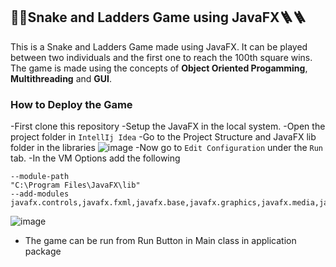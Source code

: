 ## 🐍🐍Snake and Ladders Game using JavaFX🪜🪜
This is a Snake and Ladders Game made using JavaFX. It can be played between two individuals and the first one to reach the 100th square wins.
The game is made using the concepts of **Object Oriented Progamming**, **Multithreading** and **GUI**.

### How to Deploy the Game ###
-First clone this repository
-Setup the JavaFX in the local system.
-Open the project folder in `IntellIj Idea`
-Go to the Project Structure and JavaFX lib folder in the libraries
![image](https://user-images.githubusercontent.com/76804249/189909359-4002db5a-77b4-4573-9e7e-3cb9047397e3.png)
-Now go to `Edit Configuration` under the `Run` tab.
-In the VM Options add the following
```
--module-path
"C:\Program Files\JavaFX\lib"
--add-modules
javafx.controls,javafx.fxml,javafx.base,javafx.graphics,javafx.media,javafx.swing
```
![image](https://user-images.githubusercontent.com/76804249/189909802-6e0f7791-87ca-4ef5-8fff-87ee48d98d0e.png)
- The game can be run from Run Button in Main class in application package


